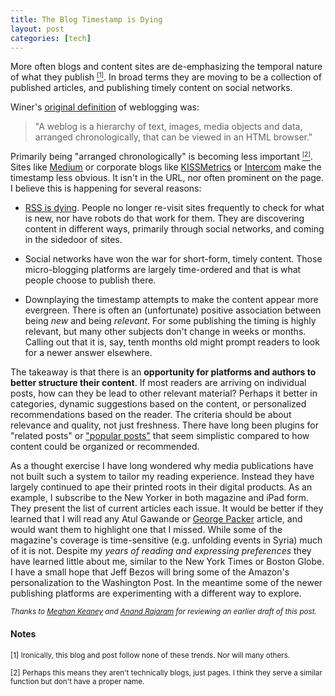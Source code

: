 ```yaml
--- 
title: The Blog Timestamp is Dying
layout: post
categories: [tech]
---
```


More often blogs and content sites are de-emphasizing the temporal nature of what they publish <a href="#irony"><small><sup>[1]</sup></small></a>. In broad terms they are moving to be a collection of published articles, and publishing timely content on social networks.

Winer's [original definition](http://blogs.law.harvard.edu/whatmakesaweblogaweblog.html) of weblogging was:
> "A weblog is a hierarchy of text, images, media objects and data, arranged chronologically, that can be viewed in an HTML browser."

Primarily being "arranged chronologically" is becoming less important <a href="#semantics"><small><sup>[2]</sup></small></a>. Sites like [Medium](https://medium.com/) or corporate blogs like [KISSMetrics](http://blog.kissmetrics.com/saasy-pricing-strategies/) or [Intercom](http://insideintercom.io/the-dribbblisation-of-design/) make the timestamp less obvious. It isn't in the URL, nor often prominent on the page. I believe this is happening for several reasons:

- [RSS is dying](http://andrewchen.co/2013/04/29/the-death-of-rss-in-a-single-graph/). People no longer re-visit sites frequently to check for what is new, nor have robots do that work for them. They are discovering content in different ways, primarily through social networks, and coming in the sidedoor of sites.

- Social networks have won the war for short-form, timely content. Those micro-blogging platforms are largely time-ordered and that is what people choose to publish there.

- Downplaying the timestamp attempts to make the content appear more evergreen. There is often an (unfortunate) positive association between being <em>new</em> and being <em>relevant</em>. For some publishing the timing is highly relevant, but many other subjects don't change in weeks or months. Calling out that it is, say, tenth months old might prompt readers to look for a newer answer elsewhere.

The takeaway is that there is an **opportunity for platforms and authors to better structure their content**. If most readers are arriving on individual posts, how can they be lead to other relevant material? Perhaps it better in categories, dynamic suggestions based on the content, or personalized recommendations based on the reader. The criteria should be about relevance and quality, not just freshness. There have long been plugins for "related posts" or ["popular posts"](http://wordpress.org/plugins/wordpress-popular-posts/) that seem simplistic compared to how content could be organized or recommended. 

As a thought exercise I have long wondered why media publications have not built such a system to tailor my reading experience. Instead they have largely continued to ape their printed roots in their digital products. As an example, I subscribe to the New Yorker in both magazine and iPad form. They present the list of current articles each issue. It would be better if they learned that I will read any Atul Gawande or [George Packer](http://graysky.org/2013/08/george-packer-the-unwinding/) article, and would want them to highlight one that I missed. While some of the magazine's coverage is time-sensitive (e.g. unfolding events in Syria) much of it is not. Despite my *years of reading and expressing preferences* they have learned little about me, similar to the New York Times or Boston Globe. I have a small hope that Jeff Bezos will bring some of the Amazon's personalization to the Washington Post. In the meantime some of the newer publishing platforms are experimenting with a different way to explore.

<small><i>Thanks to [Meghan Keaney](https://twitter.com/meghkeaney) and [Anand Rajaram](https://twitter.com/anandrajaram) for reviewing an earlier draft of this post.</i></small>

#### Notes
<a name="irony"></a><small>[1] Ironically, this blog and post follow none of these trends. Nor will many others.</small>

<a name="semantics"></a><small>[2] Perhaps this means they aren't technically blogs, just pages. I think they serve a similar function but don't have a proper name.</small>